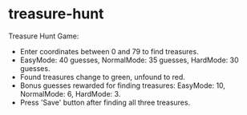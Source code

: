 # treasure-hunt

Treasure Hunt Game:
- Enter coordinates between 0 and 79 to find treasures.
- EasyMode: 40 guesses, NormalMode: 35 guesses, HardMode: 30 guesses.
- Found treasures change to green, unfound to red.
- Bonus guesses rewarded for finding treasures: EasyMode: 10, NormalMode: 6, HardMode: 3.
- Press 'Save' button after finding all three treasures.
